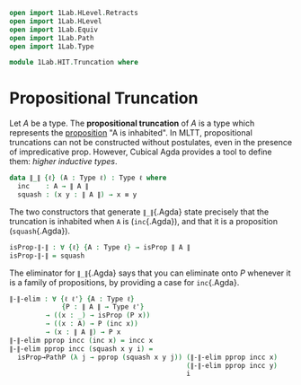 ```agda
open import 1Lab.HLevel.Retracts
open import 1Lab.HLevel
open import 1Lab.Equiv
open import 1Lab.Path
open import 1Lab.Type

module 1Lab.HIT.Truncation where
```

# Propositional Truncation

Let $A$ be a type. The **propositional truncation** of $A$ is a type
which represents the [proposition] "A is inhabited". In MLTT,
propositional truncations can not be constructed without postulates,
even in the presence of impredicative prop. However, Cubical Agda
provides a tool to define them: _higher inductive types_.

[proposition]: agda://1Lab.HLevel#isProp

```agda
data ∥_∥ {ℓ} (A : Type ℓ) : Type ℓ where
  inc    : A → ∥ A ∥
  squash : (x y : ∥ A ∥) → x ≡ y
```

The two constructors that generate `∥_∥`{.Agda} state precisely that the
truncation is inhabited when `A` is (`inc`{.Agda}), and that it is a
proposition (`squash`{.Agda}).

```agda
isProp-∥-∥ : ∀ {ℓ} {A : Type ℓ} → isProp ∥ A ∥
isProp-∥-∥ = squash
```

The eliminator for `∥_∥`{.Agda} says that you can eliminate onto $P$
whenever it is a family of propositions, by providing a case for
`inc`{.Agda}.

```agda
∥-∥-elim : ∀ {ℓ ℓ'} {A : Type ℓ}
             {P : ∥ A ∥ → Type ℓ'}
         → ((x : _) → isProp (P x))
         → ((x : A) → P (inc x))
         → (x : ∥ A ∥) → P x
∥-∥-elim pprop incc (inc x) = incc x
∥-∥-elim pprop incc (squash x y i) =
  isProp→PathP (λ j → pprop (squash x y j)) (∥-∥-elim pprop incc x)
                                            (∥-∥-elim pprop incc y)
                                            i
```

<!--
```
∥-∥-elim₂ : ∀ {ℓ ℓ₁ ℓ₂} {A : Type ℓ} {B : Type ℓ₁}
              {P : ∥ A ∥ → ∥ B ∥ → Type ℓ₂}
           → (∀ x y → isProp (P x y))
           → (∀ x y → P (inc x) (inc y))
           → ∀ x y → P x y
∥-∥-elim₂ {A = A} {B} {P} pprop work x y = go x y where
  go : ∀ x y → P x y
  go (inc x) (inc x₁) = work x x₁
  go (inc x) (squash y y₁ i) =
    isProp→PathP (λ i → pprop (inc x) (squash y y₁ i))
                 (go (inc x) y) (go (inc x) y₁) i
  go (squash x x₁ i) z =
    isProp→PathP (λ i → pprop (squash x x₁ i) z)
                  (go x z) (go x₁ z) i
```

The propositional truncation can be called the **free proposition** on a
type, because it satisfies the universal property that a left adjoint
would have. Specifically, let `B` be a proposition. We have:

```agda
∥-∥-univ : ∀ {ℓ} {A : Type ℓ} {B : Type ℓ}
         → isProp B → (∥ A ∥ → B) ≃ (A → B)
∥-∥-univ {A = A} {B = B} bprop = Iso→Equiv (inc' , iso rec (λ _ → refl) beta) where
  inc' : (x : ∥ A ∥ → B) → A → B
  inc' f x = f (inc x)

  rec : (f : A → B) → ∥ A ∥ → B
  rec f (inc x) = f x
  rec f (squash x y i) = bprop (rec f x) (rec f y) i

  beta : _
  beta f = funext (∥-∥-elim (λ _ → isProp→isSet bprop _ _) (λ _ → refl))
```

Furthermore, as required of a free construction, the propositional
truncation extends to a functor:

```agda
∥-∥-map : ∀ {ℓ ℓ'} {A : Type ℓ} {B : Type ℓ'}
        → (A → B) → ∥ A ∥ → ∥ B ∥ 
∥-∥-map f (inc x)        = inc (f x)
∥-∥-map f (squash x y i) = squash (∥-∥-map f x) (∥-∥-map f y) i
```

Using the propositional truncation, we can define the **existential
quantifier** as a truncated `Σ`{.Agda}.

```agda
∃ : ∀ {a b} (A : Type a) (B : A → Type b) → Type _
∃ A B = ∥ Σ B ∥

syntax ∃ A (λ x → B) = ∃[ x ∈ A ] B
```

Note that if $P$ is already a proposition, then truncating it does
nothing:

```agda
isProp→equiv∥-∥ : ∀ {ℓ} {P : Type ℓ} → isProp P → P ≃ ∥ P ∥
isProp→equiv∥-∥ pprop = propExt pprop squash inc (∥-∥-elim (λ x → pprop) λ x → x)
```

In fact, an alternative definition of `isProp`{.Agda} is given by "being
equivalent to your own truncation":

```agda
isProp≃equiv∥-∥ : ∀ {ℓ} {P : Type ℓ}
               → isProp P ≃ (P ≃ ∥ P ∥)
isProp≃equiv∥-∥ {P = P} = propExt isProp-isProp eqv-prop isProp→equiv∥-∥ inv where
  inv : (P ≃ ∥ P ∥) → isProp P
  inv eqv = isHLevel-equiv 1 ((eqv e⁻¹) .fst) ((eqv e⁻¹) .snd) squash

  eqv-prop : isProp (P ≃ ∥ P ∥)
  eqv-prop x y = Σ-Path (λ i p → squash (x .fst p) (y .fst p) i)
                        (isProp-isEquiv _ _ _)
```
